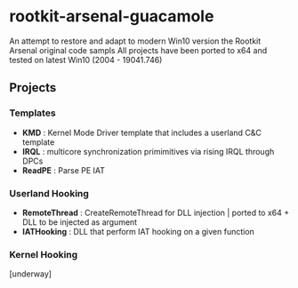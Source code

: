 # rootkit-arsenal-guacamole
An attempt to restore and adapt to modern Win10 version the Rootkit Arsenal original code sampls
All projects have been ported to x64 and tested on latest Win10 (2004 - 19041.746)

## Projects 

### Templates

* **KMD** : Kernel Mode Driver template that includes a userland C&C template 
* **IRQL** : multicore synchronization primimitives via rising IRQL through DPCs  
* **ReadPE** : Parse PE IAT 

### Userland Hooking
* **RemoteThread** : CreateRemoteThread for DLL injection | ported to x64 + DLL to be injected as argument
* **IATHooking** : DLL that perform IAT hooking on a given function

### Kernel Hooking
[underway]
